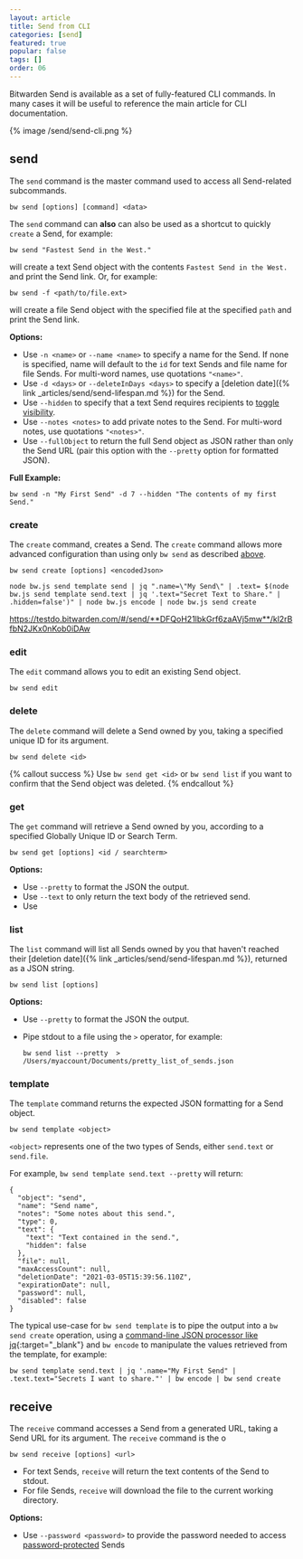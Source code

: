 ```yaml
---
layout: article
title: Send from CLI
categories: [send]
featured: true
popular: false
tags: []
order: 06
---
```


Bitwarden Send is available as a set of fully-featured CLI commands. In many cases it will be useful to reference the main article for CLI documentation.

{% image /send/send-cli.png %}

## send

The `send` command is the master command used to access all Send-related subcommands.

```
bw send [options] [command] <data>
```

The `send` command can **also** can also be used as a shortcut to quickly `create` a Send, for example:

```
bw send "Fastest Send in the West."
```

will create a text Send object with the contents `Fastest Send in the West.` and print the Send link. Or, for example:

```
bw send -f <path/to/file.ext>
```

will create a file Send object with the specified file at the specified `path` and print the Send link.

**Options:**

- Use `-n <name>` or `--name <name>` to specify a name for the Send. If none is specified, name will default to the `id` for text Sends and file name for file Sends. For multi-word names, use quotations `"<name>"`.
- Use `-d <days>` or `--deleteInDays <days>` to specify a [deletion date]({% link _articles/send/send-lifespan.md %}) for the Send.
- Use `--hidden` to specify that a text Send requires recipients to [toggle visibility]({{site.baseurl}}/article/send-privacy/#hide-text).
- Use `--notes <notes>` to add private notes to the Send. For multi-word notes, use quotations `"<notes>"`.
- Use `--fullObject` to return the full Send object as JSON rather than only the Send URL (pair this option with the `--pretty` option for formatted JSON).

**Full Example:**

```
bw send -n "My First Send" -d 7 --hidden "The contents of my first Send."
```

### create

The `create` command, creates a Send. The `create` command allows more advanced configuration than using only `bw send` as described [above](#send).

```
bw send create [options] <encodedJson>
```



```
node bw.js send template send | jq ".name=\"My Send\" | .text= $(node bw.js send template send.text | jq '.text="Secret Text to Share." | .hidden=false')" | node bw.js encode | node bw.js send create
```

https://testdo.bitwarden.com/#/send/**DFQoH21lbkGrf6zaAVj5mw**/kl2rBfbN2JKx0nKob0iDAw

### edit

The `edit` command allows you to edit an existing Send object.

```
bw send edit
```

### delete

The `delete` command will delete a Send owned by you, taking a specified unique ID for its argument.

```
bw send delete <id>
```

{% callout success %}
Use `bw send get <id>` or `bw send list` if you want to confirm that the Send object was deleted.
{% endcallout %}

### get

The `get` command will retrieve a Send owned by you, according to a specified Globally Unique ID or Search Term.

```
bw send get [options] <id / searchterm>
```

**Options:**

- Use `--pretty` to format the JSON the output.
- Use `--text` to only return the text body of the retrieved send.
- Use


### list

The `list` command will list all Sends owned by you that haven't reached their [deletion date]({% link _articles/send/send-lifespan.md %}), returned as a JSON string.

```
bw send list [options]
```

**Options:**

- Use `--pretty` to format the JSON the output.
- Pipe stdout to a file using the `>` operator, for example:

   ```
   bw send list --pretty  > /Users/myaccount/Documents/pretty_list_of_sends.json
   ```

### template

The `template` command returns the expected JSON formatting for a Send object.

```
bw send template <object>
```

`<object>` represents one of the two types of Sends, either `send.text` or `send.file`.

For example, `bw send template send.text --pretty` will return:

```
{
  "object": "send",
  "name": "Send name",
  "notes": "Some notes about this send.",
  "type": 0,
  "text": {
    "text": "Text contained in the send.",
    "hidden": false
  },
  "file": null,
  "maxAccessCount": null,
  "deletionDate": "2021-03-05T15:39:56.110Z",
  "expirationDate": null,
  "password": null,
  "disabled": false
}
```

The typical use-case for `bw send template` is to pipe the output into a `bw send create` operation, using a [command-line JSON processor like jq](https://stedolan.github.io/jq/){:target="\_blank"} and `bw encode` to manipulate the values retrieved from the template, for example:

```
bw send template send.text | jq '.name="My First Send" | .text.text="Secrets I want to share."' | bw encode | bw send create
```

## receive

The `receive` command accesses a Send from a generated URL, taking a Send URL for its argument. The `receive` command is the o

```
bw send receive [options] <url>
```

- For text Sends, `receive` will return the text contents of the Send to stdout.
- For file Sends, `receive` will download the file to the current working directory.

**Options:**

- Use `--password <password>` to provide the password needed to access [password-protected]({{site.baseurl}}/article/send-privacy/#passwords) Sends

